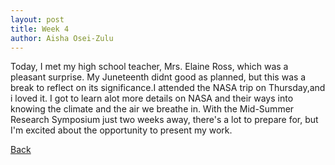 ```yaml
---
layout: post
title: Week 4
author: Aisha Osei-Zulu
---
```

Today, I met my high school teacher, Mrs. Elaine Ross, which was a pleasant surprise. My Juneteenth didnt good as planned, but this was a break to reflect on its significance.I attended the NASA trip on Thursday,and i loved it. I got to learn alot more details on NASA and their ways into knowing the climate and the air we breathe in. With the Mid-Summer Research Symposium just two weeks away, there's a lot to prepare for, but I'm excited about the opportunity to present my work.

[Back](./)
